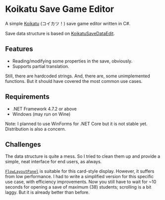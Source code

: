 # Koikatu Save Game Editor

A simple [Koikatu](http://www.illusion.jp/preview/koikatu/index.php) (コイカツ！) save game editor written in C#.

Save data structure is based on [KoikatuSaveDataEdit](https://github.com/kiletw/KoikatuSaveDataEdit).

## Features

- Reading/modifying some properties in the save, obviously.
- Supports partial translation.

Still, there are hardcoded strings. And, there are, some unimplemented functions. But it should have covered the most common use cases.

## Requirements

- .NET Framework 4.7.2 or above
- Windows (may run on Wine)

Note: I planned to use WinForms for .NET Core but it is not stable yet. Distribution is also a concern.

## Challenges

The data structure is quite a mess. So I tried to clean them up and provide a simple, neat interface for end users, as always.

[`FlowLayoutPanel`](https://docs.microsoft.com/en-us/dotnet/api/system.windows.forms.flowlayoutpanel) is suitable for this card-style display. However, it suffers from low performance. I had to write a simplified version for this specific use case, with efficiency improvements. Now you still have to wait for ~10 seconds for opening a save of maximum (38) students; scrolling is a bit laggy. But it is already better than before.
